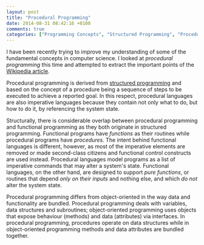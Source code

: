 ```yaml
---
layout: post
title: "Procedural Programming"
date: 2014-08-31 08:42:16 +0100
comments: true
categories: ["Programming Concepts", "Structured Programming", "Procedural Programming"]
---
```


I have been recently trying to improve my understanding of some of the fundamental concepts in computer science. I looked at *procedural programming* this time and attempted to extract the important points of the [Wikipedia article](http://en.wikipedia.org/wiki/Procedural_programming).

Procedural programming is derived from [structured programming](/blog/2014/08/30/structured-programming) and based on the concept of a procedure being a sequence of steps to be executed to achieve a reported goal. In this respect, procedural languages are also imperative languages because they contain not only what to do, but how to do it, by referencing the system state.

Structurally, there is considerable overlap between procedural programming and functional programming as they both originate in structured programming. Functional programs have *functions* as their routines while procedural programs have *procedures*. The intent behind functional languages is different, however, as most of the imperative elements are removed or made second-class citizens and functional control constructs are used instead. Procedural languages model programs as a list of imperative commands that may alter a system's state. Functional languages, on the other hand, are designed to support *pure functions*, or routines that depend *only on their inputs* and nothing else, and which *do not* alter the system state.

Procedural programming differs from object-oriented in the way data and functionality are bundled. Procedural programming deals with variables, data structures and subroutines; object-oriented programming uses objects that expose behaviour (methods) and data (attributes) via interfaces. In procedural programming, procedures operate on data structures while in object-oriented programming methods and data attributes are bundled together.

